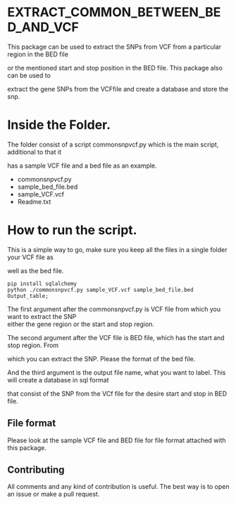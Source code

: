 # EXTRACT_COMMON_BETWEEN_BED_AND_VCF


This package can be used to extract the SNPs from VCF from a particular region in the BED file 

or the mentioned start and stop position in the BED file. This package also can be used to 

extract the gene SNPs from the VCFfile and create a database and store the snp.



# Inside the Folder.

The folder consist of a script commonsnpvcf.py which is the main script, additional to that it 

has a sample VCF file and a bed file as an example.


  - commonsnpvcf.py
  - sample_bed_file.bed
  - sample_VCF.vcf
  - Readme.txt
  


# How to run the script.

This is a simple way to go, make sure you keep all the files in a single folder your VCF file as 

well as the bed file.

```
pip install sqlalchemy
python ./commonsnpvcf.py sample_VCF.vcf sample_bed_file.bed Output_table;

```

The first argument after the commonsnpvcf.py is VCF file from which you want to extract the SNP  
either the gene region or the start and stop region. 


The second argument after the VCF file is BED file, which has the start and stop region. From 

which you can extract the SNP. Please the format of the bed file.


And the third argument is the output file name, what you want to label. This will create a database in sql format 

that consist of the SNP from the VCf file for the desire start and stop in BED file.



## File format


Please look at the sample VCF file and BED file for file format attached with this package.


## Contributing

All comments and any kind of contribution is useful. The best way is to open an issue or make a pull request.

